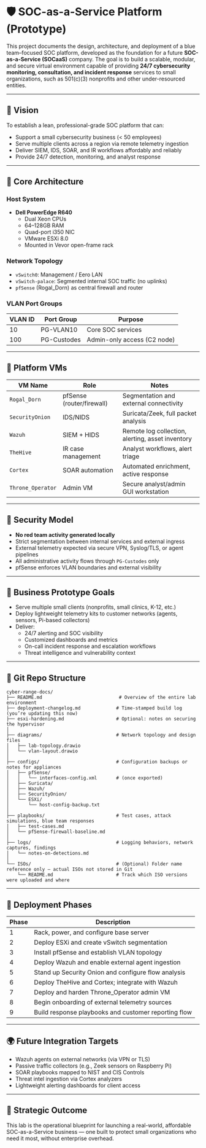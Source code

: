# 🛡️ SOC-as-a-Service Platform (Prototype)

This project documents the design, architecture, and deployment of a blue team–focused SOC platform, developed as the foundation for a future **SOC-as-a-Service (SOCaaS)** company. The goal is to build a scalable, modular, and secure virtual environment capable of providing **24/7 cybersecurity monitoring, consultation, and incident response** services to small organizations, such as 501(c)(3) nonprofits and other under-resourced entities.

---

## 🎯 Vision

To establish a lean, professional-grade SOC platform that can:
- Support a small cybersecurity business (< 50 employees)
- Serve multiple clients across a region via remote telemetry ingestion
- Deliver SIEM, IDS, SOAR, and IR workflows affordably and reliably
- Provide 24/7 detection, monitoring, and analyst response

---

## 🧱 Core Architecture

### Host System
- **Dell PowerEdge R640**
  - Dual Xeon CPUs
  - 64–128GB RAM
  - Quad-port i350 NIC
  - VMware ESXi 8.0
  - Mounted in Vevor open-frame rack

### Network Topology
- `vSwitch0`: Management / Eero LAN
- `vSwitch-palace`: Segmented internal SOC traffic (no uplinks)
- `pfSense` (Rogal_Dorn) as central firewall and router

### VLAN Port Groups
| VLAN ID | Port Group     | Purpose                      |
|---------|----------------|------------------------------|
| 10      | PG-VLAN10      | Core SOC services            |
| 100     | PG-Custodes    | Admin-only access (C2 node)  |

---

## 🧰 Platform VMs

| VM Name           | Role                             | Notes                                     |
|-------------------|----------------------------------|--------------------------------------------|
| `Rogal_Dorn`      | pfSense (router/firewall)        | Segmentation and external connectivity    |
| `SecurityOnion`   | IDS/NIDS                         | Suricata/Zeek, full packet analysis       |
| `Wazuh`           | SIEM + HIDS                      | Remote log collection, alerting, asset inventory |
| `TheHive`         | IR case management               | Analyst workflows, alert triage           |
| `Cortex`          | SOAR automation                  | Automated enrichment, active response     |
| `Throne_Operator` | Admin VM                         | Secure analyst/admin GUI workstation      |

---

## 🔐 Security Model

- **No red team activity generated locally**
- Strict segmentation between internal services and external ingress
- External telemetry expected via secure VPN, Syslog/TLS, or agent pipelines
- All administrative activity flows through `PG-Custodes` only
- pfSense enforces VLAN boundaries and external visibility

---

## 🧠 Business Prototype Goals

- Serve multiple small clients (nonprofits, small clinics, K-12, etc.)
- Deploy lightweight telemetry kits to customer networks (agents, sensors, Pi-based collectors)
- Deliver:
  - 24/7 alerting and SOC visibility
  - Customized dashboards and metrics
  - On-call incident response and escalation workflows
  - Threat intelligence and vulnerability context

---

## 📁 Git Repo Structure


```
cyber-range-docs/
├── README.md                            # Overview of the entire lab environment
├── deployment-changelog.md             # Time-stamped build log (you’re updating this now)
├── esxi-hardening.md                   # Optional: notes on securing the hypervisor
│
├── diagrams/                           # Network topology and design files
│   ├── lab-topology.drawio
│   └── vlan-layout.drawio
│
├── configs/                            # Configuration backups or notes for appliances
│   ├── pfSense/
│   │   └── interfaces-config.xml       # (once exported)
│   ├── Suricata/
│   ├── Wazuh/
│   ├── SecurityOnion/
│   └── ESXi/
│       └── host-config-backup.txt
│
├── playbooks/                          # Test cases, attack simulations, blue team responses
│   ├── test-cases.md
│   └── pfSense-firewall-baseline.md
│
├── logs/                               # Logging behaviors, network captures, findings
│   └── notes-on-detections.md
│
└── ISOs/                               # (Optional) Folder name reference only — actual ISOs not stored in Git
    └── README.md                       # Track which ISO versions were uploaded and where

```



---

## 📅 Deployment Phases

| Phase | Description                                       |
|--------|---------------------------------------------------|
| 1      | Rack, power, and configure base server            |
| 2      | Deploy ESXi and create vSwitch segmentation       |
| 3      | Install pfSense and establish VLAN topology       |
| 4      | Deploy Wazuh and enable external agent ingestion  |
| 5      | Stand up Security Onion and configure flow analysis |
| 6      | Deploy TheHive and Cortex; integrate with Wazuh   |
| 7      | Deploy and harden Throne_Operator admin VM        |
| 8      | Begin onboarding of external telemetry sources    |
| 9      | Build response playbooks and customer reporting flow |

---

## 🌍 Future Integration Targets

- Wazuh agents on external networks (via VPN or TLS)
- Passive traffic collectors (e.g., Zeek sensors on Raspberry Pi)
- SOAR playbooks mapped to NIST and CIS Controls
- Threat intel ingestion via Cortex analyzers
- Lightweight alerting dashboards for client access

---

## 🚀 Strategic Outcome

This lab is the operational blueprint for launching a real-world, affordable SOC-as-a-Service business — one built to protect small organizations who need it most, without enterprise overhead.
